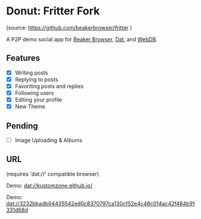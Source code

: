 # Donut: Fritter Fork

(source: https://github.com/beakerbrowser/fritter )

A P2P demo social app for [Beaker Browser](https://github.com/beakerbrowser/beaker), [Dat](https://github.com/datproject/dat), and [WebDB](https://github.com/beakerbrowser/webdb).

## Features

- [x] Writing posts
- [x] Replying to posts
- [x] Favoriting posts and replies
- [x] Following users
- [x] Editing your profile
- [x] New Theme

## Pending

- [ ] Image Uploading & Albums

## URL

(requires 'dat://' compatible browser)

Demo: [dat://kustomzone.github.io/](dat://kustomzone.github.io/)

Demo: [dat://3232bbadb94435542ed0c8370797ca130cf52e4c48c014ac42f484b91331d68d](dat://3232bbadb94435542ed0c8370797ca130cf52e4c48c014ac42f484b91331d68d)
